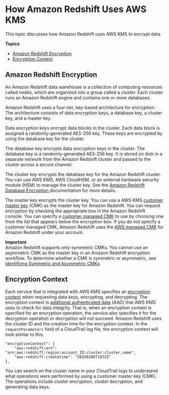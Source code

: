 # How Amazon Redshift Uses AWS KMS<a name="services-redshift"></a>

This topic discusses how Amazon Redshift uses AWS KMS to encrypt data\.

**Topics**
+ [Amazon Redshift Encryption](#rs-encryption)
+ [Encryption Context](#rs-encryptioncontext)

## Amazon Redshift Encryption<a name="rs-encryption"></a>

An Amazon Redshift data warehouse is a collection of computing resources called nodes, which are organized into a group called a cluster\. Each cluster runs an Amazon Redshift engine and contains one or more databases\. 

Amazon Redshift uses a four\-tier, key\-based architecture for encryption\. The architecture consists of data encryption keys, a database key, a cluster key, and a master key\. 

Data encryption keys encrypt data blocks in the cluster\. Each data block is assigned a randomly\-generated AES\-256 key\. These keys are encrypted by using the database key for the cluster\. 

The database key encrypts data encryption keys in the cluster\. The database key is a randomly\-generated AES\-256 key\. It is stored on disk in a separate network from the Amazon Redshift cluster and passed to the cluster across a secure channel\. 

The cluster key encrypts the database key for the Amazon Redshift cluster\. You can use AWS KMS, AWS CloudHSM, or an external hardware security module \(HSM\) to manage the cluster key\. See the [ Amazon Redshift Database Encryption ](https://docs.aws.amazon.com/redshift/latest/mgmt/working-with-db-encryption.html) documentation for more details\. 

The master key encrypts the cluster key\. You can use a AWS KMS [customer master key](concepts.md#master_keys) \(CMK\) as the master key for Amazon Redshift\. You can request encryption by checking the appropriate box in the Amazon Redshift console\. You can specify a [customer managed CMK](concepts.md#customer-cmk) to use by choosing one from the list that appears below the encryption box\. If you do not specify a customer managed CMK, Amazon Redshift uses the [AWS managed CMK](concepts.md#aws-managed-cmk) for Amazon Redshift under your account\. 

**Important**  
Amazon Redshift supports only symmetric CMKs\. You cannot use an asymmetric CMK as the master key in an Amazon Redshift encryption workflow\. To determine whether a CMK is symmetric or asymmetric, see [Identifying Symmetric and Asymmetric CMKs](find-symm-asymm.md)\.

## Encryption Context<a name="rs-encryptioncontext"></a>

Each service that is integrated with AWS KMS specifies an [encryption context](concepts.md#encrypt_context) when requesting data keys, encrypting, and decrypting\. The encryption context is [additional authenticated data](https://docs.aws.amazon.com/crypto/latest/userguide/cryptography-concepts.html#term-aad) \(AAD\) that AWS KMS uses to check for data integrity\. That is, when an encryption context is specified for an encryption operation, the service also specifies it for the decryption operation or decryption will not succeed\. Amazon Redshift uses the cluster ID and the creation time for the encryption context\. In the `requestParameters` field of a CloudTrail log file, the encryption context will look similar to this\. 

```
"encryptionContext": {
    "aws:redshift:arn": "arn:aws:redshift:region:account_ID:cluster:cluster_name",
    "aws:redshift:createtime": "20150206T1832Z"
},
```

 You can search on the cluster name in your CloudTrail logs to understand what operations were performed by using a customer master key \(CMK\)\. The operations include cluster encryption, cluster decryption, and generating data keys\. 